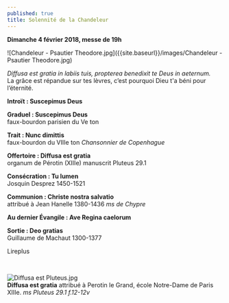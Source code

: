 ```yaml
---
published: true
title: Solennité de la Chandeleur
---
```

**Dimanche 4 février 2018, messe de 19h**  

![Chandeleur - Psautier Theodore.jpg]({{site.baseurl}}/images/Chandeleur - Psautier Theodore.jpg)


*Diffusa est gratia in labiis tuis, propterea benedixit te Deus in aeternum.*  
La grâce est répandue sur tes lèvres, c’est pourquoi Dieu t'a béni pour l’éternité.

**Introït : Suscepimus Deus**

**Graduel : Suscepimus Deus**  
faux-bourdon parisien du Ve ton

**Trait : Nunc dimittis**  
faux-bourdon du VIIIe ton *Chansonnier de Copenhague*

**Offertoire : Diffusa est gratia**  
organum de Pérotin (XIIIe) manuscrit Pluteus 29.1

**Consécration : Tu lumen**  
Josquin Desprez 1450-1521

**Communion : Christe nostra salvatio**  
attribué à Jean Hanelle 1380-1436 *ms de Chypre*

**Au dernier Évangile : Ave Regina caelorum**

**Sortie : Deo gratias**  
Guillaume de Machaut 1300-1377

Lireplus

&nbsp;

![Diffusa est Pluteus.jpg]({{site.baseurl}}/images/Diffusa%20est%20Pluteus.jpg)  
**Diffusa est gratia** attribué à Perotin le Grand, école Notre-Dame de Paris XIIIe.
*ms Pluteus 29.1 f.12-12v*
